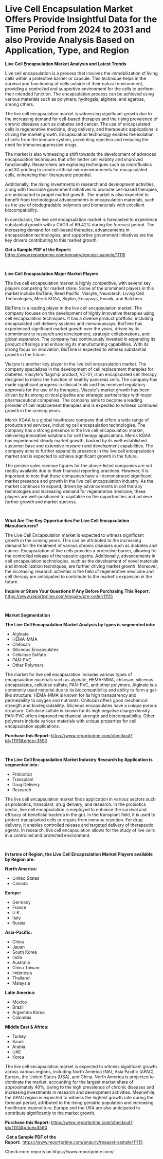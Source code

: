 <p><h1>Live Cell Encapsulation Market Offers Provide Insightful Data for the Time Period from 2024 to 2031 and also Provide Analysis Based on Application, Type, and Region</h1></p><p><strong>Live Cell Encapsulation Market Analysis and Latest Trends</strong></p>
<p><p>Live cell encapsulation is a process that involves the immobilization of living cells within a protective barrier or capsule. This technique helps in the survival and functioning of cells outside of their natural environment, providing a controlled and supportive environment for the cells to perform their intended function. The encapsulation process can be achieved using various materials such as polymers, hydrogels, alginate, and agarose, among others.</p><p>The live cell encapsulation market is witnessing significant growth due to the increasing demand for cell-based therapies and the rising prevalence of chronic diseases such as diabetes and cancer. The use of encapsulated cells in regenerative medicine, drug delivery, and therapeutic applications is driving the market growth. Encapsulation technology enables the isolation of cells from the immune system, preventing rejection and reducing the need for immunosuppressive drugs.</p><p>The market is also witnessing a shift towards the development of advanced encapsulation techniques that offer better cell viability and improved functionality. Researchers are exploring techniques such as microfluidics and 3D printing to create artificial microenvironments for encapsulated cells, enhancing their therapeutic potential.</p><p>Additionally, the rising investments in research and development activities, along with favorable government initiatives to promote cell-based therapies, are anticipated to propel market growth. The market is also expected to benefit from technological advancements in encapsulation materials, such as the use of biodegradable polymers and biomaterials with excellent biocompatibility.</p><p>In conclusion, the live cell encapsulation market is forecasted to experience substantial growth with a CAGR of 69.42% during the forecast period. The increasing demand for cell-based therapies, advancements in encapsulation technologies, and supportive government initiatives are the key drivers contributing to this market growth.</p></p>
<p><strong>Get a Sample PDF of the Report:&nbsp;</strong> <a href="https://www.reportprime.com/enquiry/request-sample/11115">https://www.reportprime.com/enquiry/request-sample/11115</a></p>
<p>&nbsp;</p>
<p><strong>Live Cell Encapsulation Major Market Players</strong></p>
<p><p>The live cell encapsulation market is highly competitive, with several key players competing for market share. Some of the prominent players in this market include BioTime, Reed Pacific, Viacyte, Neurotech, Living Cell Technologies, Merck KGAA, Sigilon, Encapsys, Evonik, and Balchem.</p><p>BioTime is a leading player in the live cell encapsulation market. The company focuses on the development of highly innovative therapies using cell encapsulation techniques. It has a diverse product portfolio, including encapsulated cell delivery systems and immunoassays. BioTime has experienced significant market growth over the years, driven by its commitment to research and development, strategic collaborations, and global expansion. The company has continuously invested in expanding its product offerings and enhancing its manufacturing capabilities. With its strong focus on innovation, BioTime is expected to witness substantial growth in the future.</p><p>Viacyte is another key player in the live cell encapsulation market. The company specializes in the development of cell replacement therapies for diabetes. Viacyte's flagship product, VC-01, is an encapsulated cell therapy designed to mimic the function of healthy pancreas cells. The company has made significant progress in clinical trials and has received regulatory approvals for the use of its therapies. Viacyte's market growth has been driven by its strong clinical pipeline and strategic partnerships with major pharmaceutical companies. The company aims to become a leading provider of cell replacement therapies and is expected to witness continued growth in the coming years.</p><p>Merck KGAA is a global healthcare company that offers a wide range of products and services, including cell encapsulation technologies. The company has a strong presence in the live cell encapsulation market, delivering innovative solutions for cell therapy applications. Merck KGAA has experienced steady market growth, backed by its well-established customer base and extensive research and development capabilities. The company aims to further expand its presence in the live cell encapsulation market and is expected to achieve significant growth in the future.</p><p>The precise sales revenue figures for the above-listed companies are not readily available due to their financial reporting practices. However, it is important to note that these companies have all demonstrated significant market presence and growth in the live cell encapsulation industry. As the market continues to expand, driven by advancements in cell therapy technologies and increasing demand for regenerative medicine, these players are well-positioned to capitalize on the opportunities and achieve further growth and market success.</p></p>
<p>&nbsp;</p>
<p><strong>What Are The Key Opportunities For Live Cell Encapsulation Manufacturers?</strong></p>
<p><p>The Live Cell Encapsulation market is expected to witness significant growth in the coming years. This can be attributed to the increasing demand for the treatment of various chronic diseases such as diabetes and cancer. Encapsulation of live cells provides a protective barrier, allowing for the controlled release of therapeutic agents. Additionally, advancements in cell encapsulation technologies, such as the development of novel materials and immobilization techniques, are further driving market growth. Moreover, the increasing research activities in the field of regenerative medicine and cell therapy are anticipated to contribute to the market's expansion in the future.</p></p>
<p><strong>Inquire or Share Your Questions If Any Before Purchasing This Report:</strong> <a href="https://www.reportprime.com/enquiry/pre-order/11115">https://www.reportprime.com/enquiry/pre-order/11115</a></p>
<p>&nbsp;</p>
<p><strong>Market Segmentation</strong></p>
<p><strong>The Live Cell Encapsulation Market Analysis by types is segmented into:</strong></p>
<p><ul><li>Alginate</li><li>HEMA-MMA</li><li>Chitosan</li><li>Siliceous Encapsulates</li><li>Cellulose Sulfate</li><li>PAN-PVC</li><li>Other Polymers</li></ul></p>
<p><p>The market for live cell encapsulation includes various types of encapsulation materials such as alginate, HEMA-MMA, chitosan, siliceous encapsulates, cellulose sulfate, PAN-PVC, and other polymers. Alginate is a commonly used material due to its biocompatibility and ability to form a gel-like structure. HEMA-MMA is known for its high transparency and permeability to oxygen and nutrients. Chitosan offers good mechanical strength and biodegradability. Siliceous encapsulates have a unique porous structure. Cellulose sulfate is known for its high negative charge density. PAN-PVC offers improved mechanical strength and biocompatibility. Other polymers include various materials with unique properties for cell encapsulation applications.</p></p>
<p><strong>Purchase this Report:&nbsp;</strong><a href="https://www.reportprime.com/checkout?id=11115&price=3590">https://www.reportprime.com/checkout?id=11115&price=3590</a></p>
<p>&nbsp;</p>
<p><strong>The Live Cell Encapsulation Market Industry Research by Application is segmented into:</strong></p>
<p><ul><li>Probiotics</li><li>Transplant</li><li>Drug Delivery</li><li>Research</li></ul></p>
<p><p>The live cell encapsulation market finds application in various sectors such as probiotics, transplant, drug delivery, and research. In the probiotics sector, live cell encapsulation is employed to enhance the survival and efficacy of beneficial bacteria in the gut. In the transplant field, it is used to protect transplanted cells or organs from immune rejection. For drug delivery, it enables controlled release and targeted delivery of therapeutic agents. In research, live cell encapsulation allows for the study of live cells in a controlled and protected environment.</p></p>
<p>&nbsp;</p>
<p><strong>In terms of Region, the Live Cell Encapsulation Market Players available by Region are:</strong></p>
<p>
    <p> <strong> North America: </strong>
        <ul>
            <li>United States</li>
            <li>Canada</li>
        </ul>
        </p> 
    <p> <strong> Europe: </strong>
        <ul>
            <li>Germany</li>
            <li>France</li>
            <li>U.K.</li>
            <li>Italy</li>
            <li>Russia</li>
        </ul>
        </p> 
    <p> <strong> Asia-Pacific: </strong>
        <ul>
            <li>China</li>
            <li>Japan</li>
            <li>South Korea</li>
            <li>India</li>
            <li>Australia</li>
            <li>China Taiwan</li>
            <li>Indonesia</li>
            <li>Thailand</li>
            <li>Malaysia</li>
        </ul>
        </p> 
    <p> <strong> Latin America: </strong>
        <ul>
            <li>Mexico</li>
            <li>Brazil</li>
            <li>Argentina Korea</li>
            <li>Colombia</li>
        </ul>
        </p> 
    <p> <strong> Middle East & Africa: </strong>
        <ul>
            <li>Turkey</li>
            <li>Saudi</li>
            <li>Arabia</li>
            <li>UAE</li>
            <li>Korea</li>
        </ul>
    </p>
    </p>
<p><p>The live cell encapsulation market is expected to witness significant growth across various regions, including North America (NA), Asia Pacific (APAC), Europe, the United States (USA), and China. North America is projected to dominate the market, accounting for the largest market share of approximately 40%, owing to the high prevalence of chronic diseases and increasing investments in research and development activities. Meanwhile, the APAC region is expected to witness the highest growth rate during the forecast period, attributed to the rising geriatric population and increasing healthcare expenditure. Europe and the USA are also anticipated to contribute significantly to the market growth.</p></p>
<p><strong>Purchase this Report: </strong><a href="https://www.reportprime.com/checkout?id=11115&price=3590">https://www.reportprime.com/checkout?id=11115&price=3590</a></p>
<p>&nbsp;<strong>Get a Sample PDF of the Report:&nbsp;&nbsp;</strong><a href="https://www.reportprime.com/enquiry/request-sample/11115">https://www.reportprime.com/enquiry/request-sample/11115</a></p>
<p><strong></strong></p>
<p>Check more reports on https://www.reportprime.com/</p>
